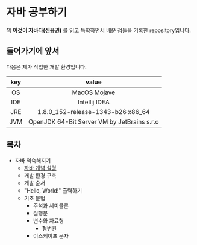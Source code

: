 # 자바 공부하기

 책 __이것이 자바다(신용권)__ 를 읽고 독학하면서 배운 점들을 기록한 repository입니다.



## 들어가기에 앞서

 다음은 제가 작업한 개발 환경입니다.

| key  |                    value                    |
| :--: | :-----------------------------------------: |
|  OS  |                MacOS Mojave                 |
| IDE  |                Intellij IDEA                |
| JRE  |      1.8.0_152-release-1343-b26 x86_64      |
| JVM  | OpenJDK 64-Bit Server VM by JetBrains s.r.o |



## 목차

- 자바 익숙해지기
  - [자바 개념 설명](https://github.com/by09115/JAVA-STUDY/blob/master/%EC%9E%90%EB%B0%94%20%EC%9D%B5%EC%88%99%ED%95%B4%EC%A7%80%EA%B8%B0/%EC%9E%90%EB%B0%94%20%EA%B0%9C%EB%85%90%20%EC%84%A4%EB%AA%85.md)
  - 개발 환경 구축
  - 개발 순서
  - "Hello, World!" 출력하기
  - 기초 문법
    - 주석과 세미콜론
    - 실행문
    - 변수와 자료형
      - 형변환
    - 이스케이프 문자
